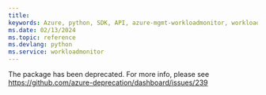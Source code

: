 ```yaml
---
title: 
keywords: Azure, python, SDK, API, azure-mgmt-workloadmonitor, workloadmonitor
ms.date: 02/13/2024
ms.topic: reference
ms.devlang: python
ms.service: workloadmonitor
---
```

The package has been deprecated. For more info, please see https://github.com/azure-deprecation/dashboard/issues/239

